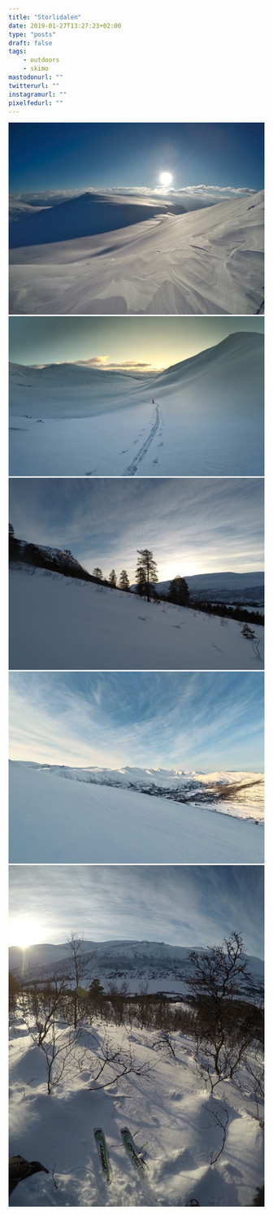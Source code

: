 ```yaml
---
title: "Storlidalen"
date: 2019-01-27T13:27:23+02:00
type: "posts"
draft: false
tags:
    - outdoors
    - skimo
mastodonurl: ""
twitterurl: ""
instagramurl: ""
pixelfedurl: ""
---
```


![](/posts/20190127-storlidalen/storlidalen1.jpg)
![](/posts/20190127-storlidalen/storlidalen2.jpg)
![](/posts/20190127-storlidalen/storlidalen3.jpg)
![](/posts/20190127-storlidalen/storlidalen4.jpg)
![](/posts/20190127-storlidalen/storlidalen5.jpg)
